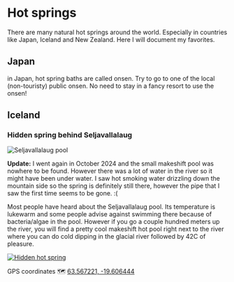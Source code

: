 # Hot springs

There are many natural hot springs around the world. Especially in countries like Japan, Iceland and New Zealand. Here I will document my favorites.

## Japan

in Japan, hot spring baths are called onsen. Try to go to one of the local (non-touristy) public onsen. No need to stay in a fancy resort to use the onsen!

## Iceland

### Hidden spring behind Seljavallalaug

![Seljavallalaug pool](https://static.mifi.no/uploads/IMG_1236-1024.jpg)

**Update:** I went again in October 2024 and the small makeshift pool was nowhere to be found. However there was a lot of water in the river so it might have been under water. I saw hot smoking water drizzling down the mountain side so the spring is definitely still there, however the pipe that I saw the first time seems to be gone. :(

Most people have heard about the Seljavallalaug pool. Its temperature is lukewarm and some people advise against swimming there because of bacteria/algae in the pool. However if you go a couple hundred meters up the river, you will find a pretty cool makeshift hot pool right next to the river where you can do cold dipping in the glacial river followed by 42C of pleasure.

[![Hidden hot spring](https://static.mifi.no/uploads/IMG_6853.MOV-00.00.27.719-1024.jpg)](https://youtu.be/o1JrGtVv_34)

GPS coordinates 🗺 [63.567221, -19.606444](http://maps.google.com/maps?q=loc:63.567221,-19.606444)
